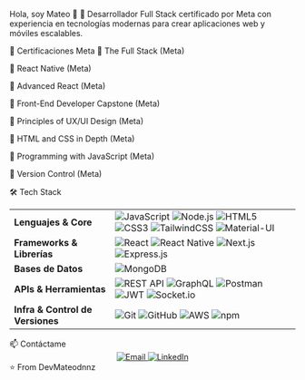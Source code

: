 Hola, soy Mateo 👋
🚀 Desarrollador Full Stack certificado por Meta con experiencia en tecnologías modernas para crear aplicaciones web y móviles escalables.

📜 Certificaciones Meta
🏅 The Full Stack (Meta)

🏅 React Native (Meta)

🏅 Advanced React (Meta)

🏅 Front-End Developer Capstone (Meta)

🏅 Principles of UX/UI Design (Meta)

🏅 HTML and CSS in Depth (Meta)

🏅 Programming with JavaScript (Meta)

🏅 Version Control (Meta)

🛠️ Tech Stack
<table> <tr> <td><strong>Lenguajes & Core</strong></td> <td> <img src="https://img.shields.io/badge/JavaScript-F7DF1E?style=for-the-badge&logo=javascript&logoColor=black" alt="JavaScript"> <img src="https://img.shields.io/badge/Node.js-339933?style=for-the-badge&logo=nodedotjs&logoColor=white" alt="Node.js"> <img src="https://img.shields.io/badge/HTML5-E34F26?style=for-the-badge&logo=html5&logoColor=white" alt="HTML5"> <img src="https://img.shields.io/badge/CSS3-1572B6?style=for-the-badge&logo=css3&logoColor=white" alt="CSS3"> <img src="https://img.shields.io/badge/Tailwind_CSS-38B2AC?style=for-the-badge&logo=tailwind-css&logoColor=white" alt="TailwindCSS"> <img src="https://img.shields.io/badge/Material--UI-0081CB?style=for-the-badge&logo=material-ui&logoColor=white" alt="Material-UI"> </td> </tr> <tr> <td><strong>Frameworks & Librerías</strong></td> <td> <img src="https://img.shields.io/badge/React-20232A?style=for-the-badge&logo=react&logoColor=61DAFB" alt="React"> <img src="https://img.shields.io/badge/React_Native-20232A?style=for-the-badge&logo=react&logoColor=61DAFB" alt="React Native"> <img src="https://img.shields.io/badge/next.js-000000?style=for-the-badge&logo=nextdotjs&logoColor=white" alt="Next.js"> <img src="https://img.shields.io/badge/Express.js-000000?style=for-the-badge&logo=express&logoColor=white" alt="Express.js"> </td> </tr> <tr> <td><strong>Bases de Datos</strong></td> <td> <img src="https://img.shields.io/badge/MongoDB-4EA94B?style=for-the-badge&logo=mongodb&logoColor=white" alt="MongoDB"> </td> </tr> <tr> <td><strong>APIs & Herramientas</strong></td> <td> <img src="https://img.shields.io/badge/REST-FF6F61?style=for-the-badge" alt="REST API"> <img src="https://img.shields.io/badge/GraphQL-E10098?style=for-the-badge&logo=graphql&logoColor=white" alt="GraphQL"> <img src="https://img.shields.io/badge/Postman-FF6C37?style=for-the-badge&logo=postman&logoColor=white" alt="Postman"> <img src="https://img.shields.io/badge/JWT-000000?style=for-the-badge&logo=jsonwebtokens&logoColor=white" alt="JWT"> <img src="https://img.shields.io/badge/Socket.io-010101?style=for-the-badge&logo=socket.io&logoColor=white" alt="Socket.io"> </td> </tr> <tr> <td><strong>Infra & Control de Versiones</strong></td> <td> <img src="https://img.shields.io/badge/Git-F05032?style=for-the-badge&logo=git&logoColor=white" alt="Git"> <img src="https://img.shields.io/badge/GitHub-100000?style=for-the-badge&logo=github&logoColor=white" alt="GitHub"> <img src="https://img.shields.io/badge/AWS-232F3E?style=for-the-badge&logo=amazonaws&logoColor=white" alt="AWS"> <img src="https://img.shields.io/badge/npm-CB3837?style=for-the-badge&logo=npm&logoColor=white" alt="npm"> </td> </tr> </table>
📫 Contáctame
<div align="center"> <a href="email:mateogabrieldominguez@gmail.com"> <img src="https://img.shields.io/badge/Email-D14836?style=for-the-badge&logo=gmail&logoColor=white" alt="Email"> </a> <a href="https://www.linkedin.com/in/mateo-daniel-nunez/"> <img src="https://img.shields.io/badge/LinkedIn-0077B5?style=for-the-badge&logo=linkedin&logoColor=white" alt="LinkedIn"> </a> </div>
⭐️ From DevMateodnnz
